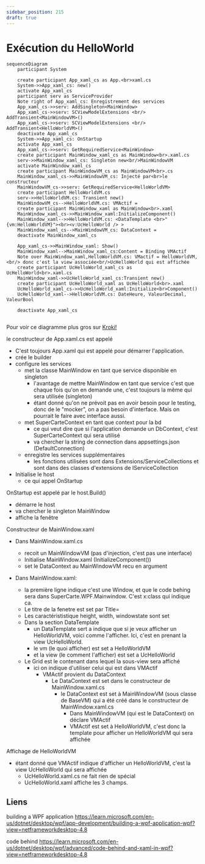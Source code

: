 ```yaml
---
sidebar_position: 215
draft: true
---
```


# Exécution du HelloWorld

```mermaid
sequenceDiagram
    participant System

    create participant App_xaml_cs as App.<br>xaml.cs
    System->>App_xaml_cs: new()
    activate App_xaml_cs
    participant serv as ServiceProvider
    Note right of App_xaml_cs: Enregistrement des services
    App_xaml_cs->>serv: AddSingleton<MainWindow>
    App_xaml_cs->>serv: SCViewModelExtensions <br/> AddTransient<MainWindowVM>()
    App_xaml_cs->>serv: SCViewModelExtensions <br/> AddTransient<HelloWorldVM>()
    deactivate App_xaml_cs
    System->>App_xaml_cs: OnStartup
    activate App_xaml_cs
    App_xaml_cs->>serv: GetRequiredService<MainWindow>
    create participant MainWindow_xaml_cs as MainWindow<br>.xaml.cs
    serv->>MainWindow_xaml_cs: Singleton new<br/>MainWindowVM
    activate MainWindow_xaml_cs
    create participant MainWindowVM_cs as MainWindowVM<br>.cs 
    MainWindow_xaml_cs->>MainWindowVM_cs: Injecté par<br>le constructeur
    MainWindowVM_cs->>serv: GetRequiredService<HelloWorldVM>
    create participant HelloWorldVM.cs
    serv->>HelloWorldVM.cs: Transient new()
    MainWindowVM_cs-->HelloWorldVM.cs: VMActif =
    create participant MainWindow_xaml as MainWindow<br>.xaml
    MainWindow_xaml_cs->>MainWindow_xaml:InitializeComponent()
    MainWindow_xaml-->>HelloWorldVM.cs: <DataTemplate <br>"{vm:HelloWorldVM}"><br><v:UcHelloWorld /> >
    MainWindow_xaml_cs-->MainWindowVM_cs: DataContext =
    deactivate MainWindow_xaml_cs

    App_xaml_cs->>MainWindow_xaml: Show()
    MainWindow_xaml-->MainWindow_xaml_cs:Content = Binding VMActif
    Note over MainWindow_xaml,HelloWorldVM.cs: VMactif = HelloWorldVM, <br/> donc c'est la view associée<br/>UcHelloWorld qui est affichée
    create participant UcHelloWorld_xaml_cs as UcHelloWorld<br>.xaml.cs
    MainWindow_xaml->>UcHelloWorld_xaml_cs:Transient new()
    create participant UcHelloWorld_xaml as UcHelloWorld<br>.xaml
    UcHelloWorld_xaml_cs->>UcHelloWorld_xaml:Initialize<br>Component()
    UcHelloWorld_xaml-->HelloWorldVM.cs: DateHeure, ValeurDecimal, ValeurBool

    deactivate App_xaml_cs
    
```

Pour voir ce diagramme plus gros sur [Kroki!](https://kroki.io/mermaid/svg/eNqlVcGO2jAQvfMV1l7aSkDvERtpF1bdHtJWzTZ7XHmdASw5dmqbQFv1g_od_bGODSxO4rBIzYVkPPPm-c2zMfB9A5LBgtOVptWI4FNTbTnjNZWW5D-MhWrk40wDtdBavqnrpx2txBMzhBr3OZ0969SFpsz4qj3CJE2D3IRI2L5959cps7xxuMF6j4YB3bgGOf5yBl-0angJ2ud9Ulis-WptiVqSVpc7qWHFjdVQAaKUYDwSIuxbBMlI0C0l5KYscy5XAqySs4xy-chlqbbpYEE-LzhsM1WCuNtZkIYraQjK8D51YA-aYgjbB2BFlh52_1-A9yCEelRalCfAEgYFjU_is8wtKr2pz08jRvQD2K_oH66hPAymJ1jEM6eU0DqnqDPQNHSQa4Y9-3Uo1XFSzlBeoVDk9o769a8zLLIevSLzBDHsy_uoLaoeICEvMwuM30k6p2pr0EOsw6SOdJ2l1_i87GTSryyyGxR0Sa4vHO_AbC_RzgeTj5JbTgX_CXNV1Uoi6TjhSWyjswW19AGqWjierv3Vr6ZKwrzfV6mLz5rkGzvFCR62dFiX3oRdn7mSFnb2oE1wEiPWixyq7s5Jvlbbwb1GjoPvjyO4Jre4gEfjOK3TPaka0F2wcWTIdD_klqnGhzuoVJIR9gaMJYKSBu8qHLJRjP_9Az6jpSM6mbhUulxytsaUIeOEVeHNEMZ7d0NXlzSNwSQxv19CYbC_R4i1ijEIPOwAuj7u5cfOHfoL7mGjYUwKKvBlAYxXVBw_b5USo3P_AP8ARcDBAg==)

le constructeur de App.xaml.cs est appelé   
- C'est toujours App.xaml qui est appelé pour démarrer l'application. 
- crée le builder 
- configure les services
  - met la classe MainWindow en tant que service disponible en singleton
    - l'avantage de mettre MainWindow en tant que service c'est que chaque fois qu'on en demande une, c'est toujours la même qui sera utilisée (singleton)
    - étant donné qu'on ne prévoit pas en avoir besoin pour le testing, donc de le "mocker", on a pas besoin d'interface. Mais on pourrait le faire avec interface aussi. 
  - met SuperCarteContext en tant que context pour la bd
    - ce qui veut dire que si l'application demande un DbContext, c'est SuperCarteContext qui sera utilisé
    - va chercher la string de connection dans appsettings.json (DefaultConnection)
  - enregistre les services supplémentaires
    - les fonctions utilisées sont dans Extensions/ServiceCollections et sont dans des classes d'extensions de IServiceCollection
- Initialise le host
  - ce qui appel OnStartup

OnStartup est appelé par le host.Build()
- démarre le host
- va chercher le singleton MainWindow
- affiche la fenêtre

Constructeur de MainWindow.xaml
- Dans MainWindow.xaml.cs
  - recoit un MainWindowVM  (pas d'injection, c'est pas une interface)
  - Initialise MainWindow.xaml (InitializeComponent())
  - set le DataContext au MainWindowVM recu en argument
  
  
- Dans MainWindow.xaml: 
  - la première ligne indique c'est une Window, et que le code behing sera dans SuperCarte.WPF.Mainwindow. C'est x:class qui indique ca. 
  - Le titre de la fenetre est set par Title=
  - Les caractérististique height, width, windowstate sont set
  - Dans la section DataTemplate
    - un DataTemplate sert a indique que si je veux afficher un HelloWorldVM, voici comme l'afficher. Ici, c'est en prenant la view UcHelloWorld. 
    - le vm (le quoi afficher) est set a HelloWorldVM
    - et la view (le comment l'afficher) est set a UcHelloWorld
  - Le Grid est le contenant dans lequel la sous-view sera affiché 
    - ici on indique d'utiliser celui qui est dans VMActif
      - VMActif provient du DataContext
        - Le DataContext est set dans le constructeur de MainWindow.xaml.cs
          - le DataContext est set à MainWindowVM (sous classe de BaseVM) qui a été créé dans le constructeur de MainWindow.xaml.cs
            - Dans MainWindowVM (qui est le DataContext) on déclare VMActif  
            - VMActif est set à HelloWorldVM, c'est donc la template pour afficher un HelloWorldVM qui sera affichée

Affichage de HelloWorldVM
- étant donné que VMActif indique d'afficher un HelloWorldVM, c'est la view UcHelloWorld qui sera affichée
  - UcHelloWorld.xaml.cs ne fait rien de spécial
  - UcHelloWorld.xaml affiche les 3 champs. 
  
  



## Liens

building a WPF application https://learn.microsoft.com/en-us/dotnet/desktop/wpf/app-development/building-a-wpf-application-wpf?view=netframeworkdesktop-4.8

code behind https://learn.microsoft.com/en-us/dotnet/desktop/wpf/advanced/code-behind-and-xaml-in-wpf?view=netframeworkdesktop-4.8
